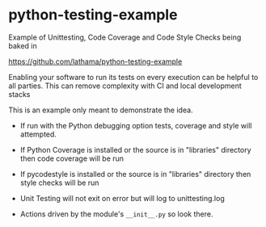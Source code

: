 # python-testing-example
Example of Unittesting, Code Coverage and Code Style Checks being baked in

https://github.com/lathama/python-testing-example

Enabling your software to run its tests on every execution can be helpful
to all parties. This can remove complexity with CI and local development stacks

This is an example only meant to demonstrate the idea.

* If run with the Python debugging option tests, coverage and style will 
  attempted.

* If Python Coverage is installed or the source is in "libraries" directory 
  then code coverage will be run

* If pycodestyle is installed or the source is in "libraries" directory
  then style checks will be run

* Unit Testing will not exit on error but will log to unittesting.log

* Actions driven by the module's `__init__.py` so look there.

